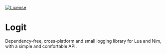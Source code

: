 [![License][LicenseBadge]][licenseURL]

# Logit

Dependency-free, cross-platform and small logging library for Lua and Nim, with a simple and comfortable API.

[LicenseBadge]: https://img.shields.io/badge/License-Zlib-brightgreen?style=flat
[LicenseURL]: https://opensource.org/licenses/Zlib
